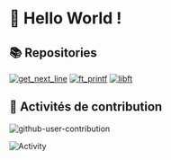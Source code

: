 # 👋 Hello World !

## 📚 Repositories

[![get_next_line](https://github-readme-stats.vercel.app/api/pin/?username=Herimamy12&repo=get_next_line)](https://github.com/Herimamy12/get_next_line)
[![ft_printf](https://github-readme-stats.vercel.app/api/pin/?username=Herimamy12&repo=ft_printf)](https://github.com/Herimamy12/ft_printf)
[![libft](https://github-readme-stats.vercel.app/api/pin/?username=Herimamy12&repo=libft)](https://github.com/Herimamy12/libft)

## 🚀 Activités de contribution

![github-user-contribution](https://user-images.githubusercontent.com/58959408/157782696-8bc9ca49-ca61-4ab5-8b83-49c4e76c1a8f.svg)

![Activity](https://github-readme-activity-graph.vercel.app/graph?username=Herimamy12&theme=radical)
